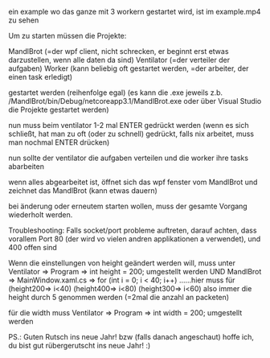 ein example wo das ganze mit 3 workern gestartet wird, ist im example.mp4 zu sehen

Um zu starten müssen die Projekte:

MandlBrot      (=der wpf client, nicht schrecken, er beginnt erst etwas darzustellen, wenn alle daten da sind)
Ventilator     (=der verteiler der aufgaben)
Worker         (kann beliebig oft gestartet werden, =der arbeiter, der einen task erledigt)

gestartet werden (reihenfolge egal) (es kann die .exe jeweils z.b. /MandlBrot/bin/Debug/netcoreapp3.1/MandlBrot.exe oder über Visual Studio die Projekte gestartet werden)

nun muss beim ventilator 1-2 mal ENTER gedrückt werden (wenn es sich schließt, hat man zu oft (oder zu schnell) gedrückt, falls nix arbeitet, muss man nochmal ENTER drücken)

nun sollte der ventilator die aufgaben verteilen und die worker ihre tasks abarbeiten

wenn alles abgearbeitet ist, öffnet sich das wpf fenster vom MandlBrot und zeichnet das MandlBrot (kann etwas dauern)

bei änderung oder erneutem starten wollen, muss der gesamte Vorgang wiederholt werden.

Troubleshooting:
Falls socket/port probleme auftreten, darauf achten, dass vorallem 
Port 80 (der wird vo vielen andren applikationen a verwendet), und 400 offen sind

Wenn die einstellungen von height geändert werden will, muss unter
Ventilator => Program => int height = 200; umgestellt werden UND 
MandlBrot => MainWindow.xaml.cs => for (int i = 0; i < 40; i++)  ......hier muss für (height200=> i<40) (height400=> i<80) (height300=> i<60) also immer die height durch 5 genommen werden (=2mal die anzahl an packeten)

für die width muss
Ventilator => Program => int width = 200; umgestellt werden

PS.: Guten Rutsch ins neue Jahr! bzw (falls danach angeschaut) hoffe ich, du bist gut rübergerutscht ins neue Jahr! :)